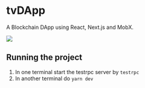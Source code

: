 # tvDApp
A Blockchain DApp using React, Next.js and MobX.

<img src="tvdapp.gif"/>

## Running the project

1. In one terminal start the testrpc server by `testrpc`
2. In another terminal do `yarn dev`
